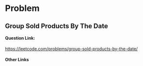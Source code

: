 # Problem

## Group Sold Products By The Date

#### Question Link:
https://leetcode.com/problems/group-sold-products-by-the-date/

#### Other Links
